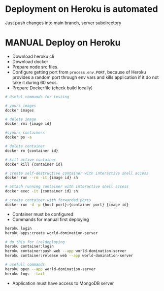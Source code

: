 # Deployment on Heroku is automated
Just push changes into main branch, server subdirectory
# MANUAL Deploy on Heroku
+ Download heroku cli
+ Download docker
+ Prepare node src files.
+ Configure getting port from ```process.env.PORT```, because of Heroku provides a random port through env vars and kills application if it do not take it during 60 secs.
+ Prepare Dockerfile (check build locally)
```sh
# Useful commands for testing

# yours images
docker images

# delete image
docker rmi {image id}

#cyours containers
docker ps -a

# delete container
docker rm {container id}

# kill active container
docker kill {container id}

# create self-destructive container with interactive shell access
docker run --rm -it {image id} sh

# attach running container with interactive shell access
docker exec -it {container id} sh

# create container with forwarded ports
docker run -d -p {host port}:{container port} {image id}

```
+ Container must be configured
+ Commands for manual first deploying
```sh
heroku login
heroku apps:create world-domination-server

# do this for (re)deploying
heroku container:login
heroku container:push web --app world-domination-server
heroku container:release web --app world-domination-server

# usefull commands
heroku open --app world-domination-server
heroku logs --tail
```
+ Application must have access to MongoDB server